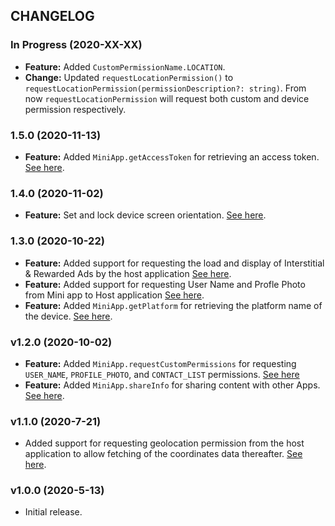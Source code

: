 ## CHANGELOG

### In Progress (2020-XX-XX)
- **Feature:** Added `CustomPermissionName.LOCATION`.
- **Change:** Updated `requestLocationPermission()` to `requestLocationPermission(permissionDescription?: string)`. From now `requestLocationPermission` will request both custom and device permission respectively.

### 1.5.0 (2020-11-13)

- **Feature:** Added `MiniApp.getAccessToken` for retrieving an access token. [See here](README.md#6-Get-access-token).

### 1.4.0 (2020-11-02)

- **Feature:** Set and lock device screen orientation. [See here](README.md#6-Set-screen-orientation).

### 1.3.0 (2020-10-22)

- **Feature:** Added support for requesting the load and display of Interstitial & Rewarded Ads by the host application [See here](README.md#4-Show-Ads).
- **Feature:** Added support for requesting User Name and Profle Photo from Mini app to Host application [See here](README.md#5-Requesting-User-details).
- **Feature:** Added `MiniApp.getPlatform` for retrieving the platform name of the device. [See here](README.md#check-androidios-device).

### v1.2.0 (2020-10-02)

- **Feature:** Added `MiniApp.requestCustomPermissions` for requesting `USER_NAME`, `PROFILE_PHOTO`, and `CONTACT_LIST` permissions. [See here](README.md#3-Request-Permissions)
- **Feature:** Added `MiniApp.shareInfo` for sharing content with other Apps. [See here](README.md#4-Share-Info).

### v1.1.0 (2020-7-21)

- Added support for requesting geolocation permission from the host application to allow fetching of the coordinates data thereafter. [See here](README.md#3-Request-Permissions).

### v1.0.0 (2020-5-13)

- Initial release.
